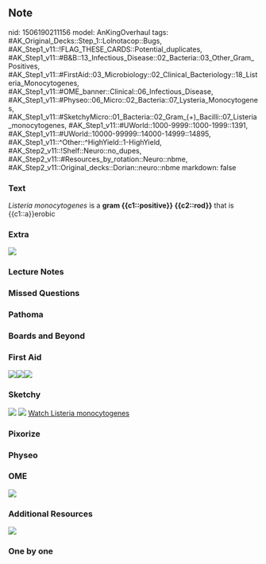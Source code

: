 ## Note
nid: 1506190211156
model: AnKingOverhaul
tags: #AK_Original_Decks::Step_1::Lolnotacop::Bugs, #AK_Step1_v11::!FLAG_THESE_CARDS::Potential_duplicates, #AK_Step1_v11::#B&B::13_Infectious_Disease::02_Bacteria::03_Other_Gram_Positives, #AK_Step1_v11::#FirstAid::03_Microbiology::02_Clinical_Bacteriology::18_Listeria_Monocytogenes, #AK_Step1_v11::#OME_banner::Clinical::06_Infectious_Disease, #AK_Step1_v11::#Physeo::06_Micro::02_Bacteria::07_Lysteria_Monocytogenes, #AK_Step1_v11::#SketchyMicro::01_Bacteria::02_Gram_(+)_Bacilli::07_Listeria_monocytogenes, #AK_Step1_v11::#UWorld::1000-9999::1000-1999::1391, #AK_Step1_v11::#UWorld::10000-99999::14000-14999::14895, #AK_Step1_v11::^Other::^HighYield::1-HighYield, #AK_Step2_v11::!Shelf::Neuro::no_dupes, #AK_Step2_v11::#Resources_by_rotation::Neuro::nbme, #AK_Step2_v11::Original_decks::Dorian::neuro::nbme
markdown: false

### Text
<i>Listeria monocytogenes</i> is a <b>gram {{c1::positive}}
{{c2::rod}}</b> that is {{c1::a}}erobic

### Extra
<div><img src="paste-47927540056298.jpg"></div>

### Lecture Notes


### Missed Questions


### Pathoma


### Boards and Beyond


### First Aid
<img src="paste-466072671092739_1566160514431.jpg"><img src=
"paste-85250805858307.jpg"><img src="paste-35669703393283.jpg">

### Sketchy
<img src="paste-85104776970243%20(1).jpg"> <img src=
"paste-b5eeb795017cf479fad22d6f054ccf4da9d1f361.png"> <a href=
"https://dashboard.sketchy.com/study/medical/courses/medical-microbiology/units/medical-microbiology-bacteria/videos/medical-microbiology-bacteria-gram-positive-bacilli-listeria-monocytogenes?utm_source=anki&utm_medium=partnership&utm_campaign=february_update&utm_content=medical">
Watch Listeria monocytogenes</a>

### Pixorize


### Physeo


### OME
<div class="ome-widget">
  <a href=
  "https://onlinemeded.org/spa/infectious-disease?ref=anki"><img src="_OME_AnkiFlashcards_Topic_3.png"></a>
</div>

### Additional Resources
<div>
  <b><i><img class="resizer" src="paste-63428077028035.jpg" style=
  ""></i></b>
</div>

### One by one

